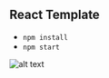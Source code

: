 ## React Template

* `npm install`
* `npm start`

![alt text](https://image.ibb.co/cbtYVU/React_Template.png)
